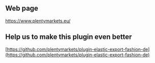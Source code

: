 ## Web page
 
https://www.plentymarkets.eu/

## Help us to make this plugin even better

[https://github.com/plentymarkets/plugin-elastic-export-fashion-de](https://github.com/plentymarkets/plugin-elastic-export-fashion-de)
